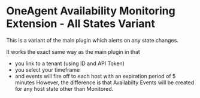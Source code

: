# OneAgent Availability Monitoring Extension - All States Variant
This is a variant of the main plugin which alerts on any state changes.

It works the exact same way as the main plugin in that
* you link to a tenant (using ID and API Token)
* you select your timeframe
* and events will fire off to each host with an expiration period of 5 minutes
However, the difference is that Availabilty Events will be created for any host state other than Monitored.
